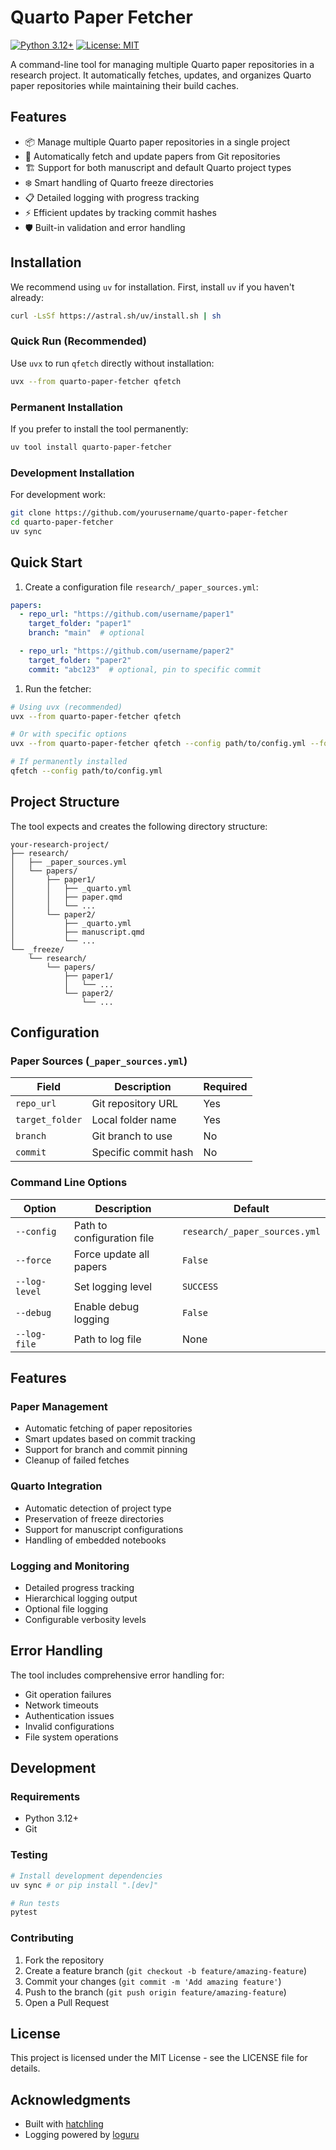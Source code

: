 # Quarto Paper Fetcher

[![Python 3.12+](https://img.shields.io/badge/python-3.12+-blue.svg)](https://www.python.org/downloads/) [![License: MIT](https://img.shields.io/badge/License-MIT-yellow.svg)](https://opensource.org/licenses/MIT)

A command-line tool for managing multiple Quarto paper repositories in a research project. It automatically fetches, updates, and organizes Quarto paper repositories while maintaining their build caches.

## Features

- 📦 Manage multiple Quarto paper repositories in a single project
- 🔄 Automatically fetch and update papers from Git repositories
- 🏗️ Support for both manuscript and default Quarto project types
- ❄️ Smart handling of Quarto freeze directories
- 📋 Detailed logging with progress tracking
- ⚡ Efficient updates by tracking commit hashes
- 🛡️ Built-in validation and error handling

## Installation

We recommend using `uv` for installation. First, install `uv` if you haven't already:

```bash
curl -LsSf https://astral.sh/uv/install.sh | sh
```

### Quick Run (Recommended)

Use `uvx` to run `qfetch` directly without installation:

```bash
uvx --from quarto-paper-fetcher qfetch
```

### Permanent Installation

If you prefer to install the tool permanently:

```bash
uv tool install quarto-paper-fetcher
```

### Development Installation

For development work:

```bash
git clone https://github.com/yourusername/quarto-paper-fetcher
cd quarto-paper-fetcher
uv sync
```

## Quick Start

1. Create a configuration file `research/_paper_sources.yml`:

```yaml
papers:
  - repo_url: "https://github.com/username/paper1"
    target_folder: "paper1"
    branch: "main"  # optional

  - repo_url: "https://github.com/username/paper2"
    target_folder: "paper2"
    commit: "abc123"  # optional, pin to specific commit
```

1. Run the fetcher:

```bash
# Using uvx (recommended)
uvx --from quarto-paper-fetcher qfetch

# Or with specific options
uvx --from quarto-paper-fetcher qfetch --config path/to/config.yml --force --log-level DEBUG

# If permanently installed
qfetch --config path/to/config.yml
```

## Project Structure

The tool expects and creates the following directory structure:

```
your-research-project/
├── research/
│   ├── _paper_sources.yml
│   └── papers/
│       ├── paper1/
│       │   ├── _quarto.yml
│       │   ├── paper.qmd
│       │   └── ...
│       └── paper2/
│           ├── _quarto.yml
│           ├── manuscript.qmd
│           └── ...
└── _freeze/
    └── research/
        └── papers/
            ├── paper1/
            │   └── ...
            └── paper2/
                └── ...
```

## Configuration

### Paper Sources (`_paper_sources.yml`)

| Field           | Description          | Required |
| --------------- | -------------------- | -------- |
| `repo_url`      | Git repository URL   | Yes      |
| `target_folder` | Local folder name    | Yes      |
| `branch`        | Git branch to use    | No       |
| `commit`        | Specific commit hash | No       |

### Command Line Options

| Option        | Description                | Default                       |
| ------------- | -------------------------- | ----------------------------- |
| `--config`    | Path to configuration file | `research/_paper_sources.yml` |
| `--force`     | Force update all papers    | `False`                       |
| `--log-level` | Set logging level          | `SUCCESS`                     |
| `--debug`     | Enable debug logging       | `False`                       |
| `--log-file`  | Path to log file           | None                          |

## Features

### Paper Management

- Automatic fetching of paper repositories
- Smart updates based on commit tracking
- Support for branch and commit pinning
- Cleanup of failed fetches

### Quarto Integration

- Automatic detection of project type
- Preservation of freeze directories
- Support for manuscript configurations
- Handling of embedded notebooks

### Logging and Monitoring

- Detailed progress tracking
- Hierarchical logging output
- Optional file logging
- Configurable verbosity levels

## Error Handling

The tool includes comprehensive error handling for:

- Git operation failures
- Network timeouts
- Authentication issues
- Invalid configurations
- File system operations

## Development

### Requirements

- Python 3.12+
- Git

### Testing

```bash
# Install development dependencies
uv sync # or pip install ".[dev]"

# Run tests
pytest
```

### Contributing

1. Fork the repository
2. Create a feature branch (`git checkout -b feature/amazing-feature`)
3. Commit your changes (`git commit -m 'Add amazing feature'`)
4. Push to the branch (`git push origin feature/amazing-feature`)
5. Open a Pull Request

## License

This project is licensed under the MIT License - see the LICENSE file for details.

## Acknowledgments

- Built with [hatchling](https://github.com/pypa/hatch)
- Logging powered by [loguru](https://github.com/Delgan/loguru)
